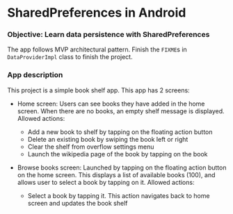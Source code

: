 # SharedPreferences in Android

### Objective: Learn data persistence with SharedPreferences

The app follows MVP architectural pattern. Finish the `FIXME`s in `DataProviderImpl` class to finish the project.

### App description

This project is a simple book shelf app. This app has 2 screens:
- Home screen: Users can see books they have added in the home screen. When there are no books, an empty shelf message is displayed. Allowed actions:
    - Add a new book to shelf by tapping on the floating action button
    - Delete an existing book by swiping the book left or right
    - Clear the shelf from overflow settings menu
    - Launch the wikipedia page of the book by tapping on the book

- Browse books screen: Launched by tapping on the floating action button on the home screen. This displays a list of available books (100), and allows user to select a book by tapping on it. Allowed actions:
    - Select a book by tapping it. This action navigates back to home screen and updates the book shelf
    
